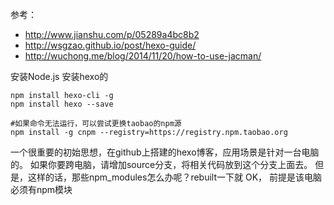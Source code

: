 参考：
* http://www.jianshu.com/p/05289a4bc8b2
* http://wsgzao.github.io/post/hexo-guide/
* http://wuchong.me/blog/2014/11/20/how-to-use-jacman/

安装Node.js
安装hexo的
```
npm install hexo-cli -g
npm install hexo --save

#如果命令无法运行，可以尝试更换taobao的npm源
npm install -g cnpm --registry=https://registry.npm.taobao.org

```

一个很重要的初始思想，在github上搭建的hexo博客，应用场景是针对一台电脑的。
如果你要跨电脑，请增加source分支，将相关代码放到这个分支上面去。
但是，这样的话，那些npm_modules怎么办呢？rebuilt一下就 OK， 前提是该电脑必须有npm模块
